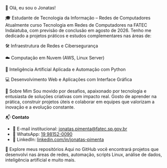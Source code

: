 👋 Olá, eu sou o Jonatas!

🎓 Estudante de Tecnologia da Informação – Redes de Computadores
Atualmente curso Tecnologia em Redes de Computadores na FATEC Indaiatuba, com previsão de conclusão em agosto de 2026. Tenho me dedicado a projetos práticos e estudos complementares nas áreas de:

🛠️ Infraestrutura de Redes e Cibersegurança

☁️ Computação em Nuvem (AWS, Linux Server)

🤖 Inteligência Artificial Aplicada e Automação com Python

💻 Desenvolvimento Web e Aplicações com Interface Gráfica


🌟 Sobre Mim
Sou movido por desafios, apaixonado por tecnologia e entusiasta de soluções criativas com impacto real. Gosto de aprender na prática, construir projetos úteis e colaborar em equipes que valorizam a inovação e a evolução constante.

📬 **Contato**  
- 📧 E-mail institucional: [jonatas.pimenta@fatec.sp.gov.br](mailto:jonatas.pimenta@fatec.sp.gov.br)  
- 📱 WhatsApp: [19 98152-0090](https://wa.me/5519981520090)  
- 💼 LinkedIn: [linkedin.com/in/jonatas-pimenta](https://www.linkedin.com/in/jonatas-pimenta-9ab861288)

📂 Explore meus repositórios
Aqui no GitHub você encontrará projetos que desenvolvi nas áreas de redes, automação, scripts Linux, análise de dados, inteligência artificial e muito mais.